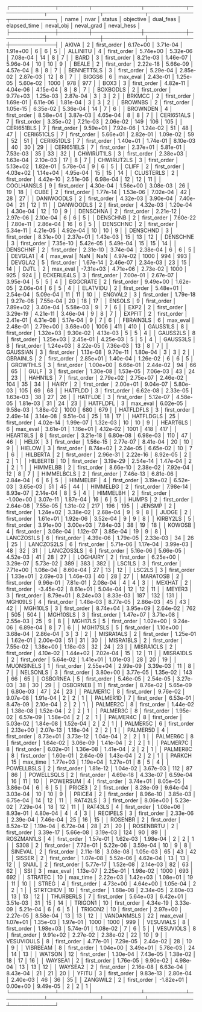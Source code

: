 ┌────────────┬────────┬─────────────┬───────────┬───────────┬──────────────┬───────────┬────────────┬────────────┐
│       name │   nvar │      status │ objective │ dual_feas │ elapsed_time │ neval_obj │ neval_grad │ neval_hess │
├────────────┼────────┼─────────────┼───────────┼───────────┼──────────────┼───────────┼────────────┼────────────┤
│      AKIVA │      2 │ first_order │  6.17e+00 │  3.71e-04 │     1.91e+00 │         6 │          6 │          5 │
│   ALLINITU │      4 │ first_order │  5.74e+00 │  5.32e-06 │     7.08e-04 │        14 │          8 │          7 │
│       BARD │      3 │ first_order │  8.21e-03 │  1.46e-07 │     5.96e-04 │        10 │         10 │          9 │
│      BEALE │      2 │ first_order │  2.22e-18 │  5.66e-09 │     4.57e-04 │         8 │          8 │          7 │
│ BENNETT5LS │      3 │ first_order │  5.29e-04 │  2.85e-02 │     2.87e-03 │        12 │          8 │          7 │
│     BIGGS6 │      6 │    max_eval │  2.43e-01 │  1.25e-05 │     5.60e-02 │      1000 │        978 │        977 │
│       BOX3 │      3 │ first_order │  4.82e-11 │  4.04e-06 │     4.15e-04 │         8 │          8 │          7 │
│   BOXBODLS │      2 │ first_order │  9.77e+03 │  1.25e-03 │     2.87e-04 │         3 │          3 │          2 │
│     BRKMCC │      2 │ first_order │  1.69e-01 │  6.11e-06 │     1.81e-04 │         3 │          3 │          2 │
│    BROWNBS │      2 │ first_order │  1.05e-15 │  6.35e-02 │     5.36e-04 │        14 │          7 │          6 │
│   BROWNDEN │      4 │ first_order │  8.58e+04 │  3.87e-03 │     4.65e-04 │         8 │          8 │          7 │
│ CERI651ALS │      7 │ first_order │  3.35e+02 │  7.21e-03 │     2.06e-02 │       149 │        106 │        105 │
│ CERI651BLS │      7 │ first_order │  9.59e+01 │  7.92e-06 │     1.24e-02 │        51 │         48 │         47 │
│ CERI651CLS │      7 │ first_order │  5.66e+01 │  2.82e-01 │     1.09e-02 │        59 │         52 │         51 │
│ CERI651DLS │      7 │ first_order │  1.40e+01 │  1.74e-01 │     8.10e-03 │        40 │         30 │         29 │
│ CERI651ELS │      7 │ first_order │  2.37e+01 │  5.81e-01 │     7.53e-03 │        35 │         33 │         32 │
│ CHWIRUT1LS │      3 │ first_order │  2.38e+03 │  1.63e-04 │     2.10e-03 │        17 │          8 │          7 │
│ CHWIRUT2LS │      3 │ first_order │  5.13e+02 │  1.82e-01 │     5.78e-04 │         9 │          6 │          5 │
│      CLIFF │      2 │ first_order │  4.03e+02 │  1.14e+04 │     4.95e-04 │        15 │         15 │         14 │
│  CLUSTERLS │      2 │ first_order │  4.42e-10 │  2.51e-06 │     6.98e-04 │        12 │         12 │         11 │
│ COOLHANSLS │      9 │ first_order │  4.30e-04 │  1.56e+00 │     3.08e-03 │        26 │         19 │         18 │
│       CUBE │      2 │ first_order │  1.77e-14 │  1.53e-06 │     7.02e-04 │        42 │         28 │         27 │
│ DANIWOODLS │      2 │ first_order │  4.32e-03 │  3.90e-04 │     7.40e-04 │        21 │         12 │         11 │
│  DANWOODLS │      2 │ first_order │  4.32e-03 │  1.20e-04 │     4.30e-04 │        12 │         10 │          9 │
│   DENSCHNA │      2 │ first_order │  2.21e-12 │  2.97e-06 │     2.10e-04 │         6 │          6 │          5 │
│   DENSCHNB │      2 │ first_order │  7.60e-22 │  7.80e-11 │     2.86e-04 │        16 │          6 │          5 │
│   DENSCHNC │      2 │ first_order │  5.34e-11 │  4.21e-05 │     4.92e-04 │        10 │         10 │          9 │
│   DENSCHND │      3 │ first_order │  8.31e+00 │  2.37e+01 │     1.43e-03 │        15 │         13 │         12 │
│   DENSCHNE │      3 │ first_order │  7.35e-10 │  5.42e-05 │     5.49e-04 │        15 │         15 │         14 │
│   DENSCHNF │      2 │ first_order │  2.31e-10 │  3.74e-04 │     2.38e-04 │         6 │          6 │          5 │
│    DEVGLA1 │      4 │    max_eval │       NaN │       NaN │     4.97e-02 │      1000 │        994 │        993 │
│    DEVGLA2 │      5 │ first_order │  1.67e-14 │  2.46e-07 │     2.34e-03 │        23 │         15 │         14 │
│       DJTL │      2 │    max_eval │ -7.31e+03 │  4.71e+06 │     2.73e-02 │      1000 │        925 │        924 │
│ ECKERLE4LS │      3 │ first_order │  7.00e-01 │  2.67e-07 │     3.95e-04 │         5 │          5 │          4 │
│   EGGCRATE │      2 │ first_order │  9.49e+00 │  1.62e-05 │     2.06e-04 │         6 │          5 │          4 │
│   ELATVIDU │      2 │ first_order │  5.48e+01 │  2.54e-04 │     5.09e-04 │        11 │         11 │         10 │
│    ENGVAL2 │      3 │ first_order │  1.79e-18 │  9.27e-08 │     7.55e-04 │        20 │         18 │         17 │
│     ENSOLS │      9 │ first_order │  7.89e+02 │  3.40e-04 │     5.58e-03 │         9 │          7 │          6 │
│       EXP2 │      2 │ first_order │  3.29e-19 │  4.21e-11 │     3.46e-04 │         9 │          8 │          7 │
│     EXPFIT │      2 │ first_order │  2.41e-01 │  4.31e-08 │     5.17e-04 │         9 │          7 │          6 │
│  FBRAIN3LS │      6 │    max_eval │  2.48e-01 │  2.79e+00 │     3.68e+00 │      1006 │        411 │        410 │
│   GAUSS1LS │      8 │ first_order │  1.32e+03 │  9.30e-02 │     4.13e-03 │         5 │          5 │          4 │
│   GAUSS2LS │      8 │ first_order │  1.25e+03 │  2.45e-01 │     4.25e-03 │         5 │          5 │          4 │
│   GAUSS3LS │      8 │ first_order │  1.24e+03 │  8.22e-05 │     7.36e-03 │        13 │          8 │          7 │
│   GAUSSIAN │      3 │ first_order │  1.13e-08 │  9.70e-11 │     1.80e-04 │         3 │          3 │          2 │
│   GBRAINLS │      2 │ first_order │  2.85e+01 │  1.40e-04 │     1.26e-02 │         6 │          6 │          5 │
│   GROWTHLS │      3 │ first_order │  1.00e+00 │  6.66e-01 │     2.44e-02 │        94 │         66 │         65 │
│       GULF │      3 │ first_order │  1.30e-08 │  1.53e-05 │     7.06e-03 │        43 │         24 │         23 │
│    HAHN1LS │      7 │ first_order │  2.79e+02 │  2.75e+07 │     2.46e-02 │       104 │         35 │         34 │
│      HAIRY │      2 │ first_order │  2.00e+01 │  9.04e-07 │     5.80e-03 │       105 │         69 │         68 │
│    HATFLDD │      3 │ first_order │  6.62e-08 │  2.33e-05 │     1.63e-03 │        38 │         27 │         26 │
│    HATFLDE │      3 │ first_order │  5.12e-07 │  4.58e-05 │     1.81e-03 │        31 │         24 │         23 │
│   HATFLDFL │      3 │    max_eval │  6.02e-05 │  9.58e-03 │     1.88e-02 │      1000 │        680 │        679 │
│  HATFLDFLS │      3 │ first_order │  2.49e-14 │  3.14e-08 │     9.51e-04 │        25 │         18 │         17 │
│  HATFLDGLS │     25 │ first_order │  4.02e-14 │  1.99e-07 │     1.32e-03 │        10 │         10 │          9 │
│   HEART6LS │      6 │    max_eval │  3.61e-01 │  1.16e+01 │     4.12e-02 │      1001 │        418 │        417 │
│   HEART8LS │      8 │ first_order │  3.21e-18 │  6.80e-08 │     6.98e-03 │       110 │         47 │         46 │
│      HELIX │      3 │ first_order │  1.56e-15 │  2.77e-07 │     8.41e-04 │        20 │         10 │          9 │
│     HIELOW │      3 │ first_order │  8.74e+02 │  2.24e-05 │     6.65e-02 │        10 │          7 │          6 │
│   HILBERTA │      2 │ first_order │  2.96e-31 │  2.22e-16 │     8.92e-05 │         2 │          2 │          1 │
│   HILBERTB │     10 │ first_order │  3.19e-29 │  2.54e-14 │     1.47e-04 │         2 │          2 │          1 │
│   HIMMELBB │      2 │ first_order │  8.66e-10 │  2.38e-02 │     7.92e-04 │        12 │          8 │          7 │
│ HIMMELBCLS │      2 │ first_order │  7.46e-13 │  6.81e-06 │     2.84e-04 │         6 │          6 │          5 │
│   HIMMELBF │      4 │ first_order │  3.19e+02 │  6.52e-03 │     3.65e-03 │        51 │         45 │         44 │
│   HIMMELBG │      2 │ first_order │  7.98e-14 │  8.93e-07 │     2.14e-04 │         8 │          5 │          4 │
│   HIMMELBH │      2 │ first_order │ -1.00e+00 │  3.07e-11 │     1.87e-04 │        16 │          6 │          5 │
│      HUMPS │      2 │ first_order │  2.64e-08 │  7.55e-05 │     1.31e-02 │       217 │        196 │        195 │
│     JENSMP │      2 │ first_order │  1.24e+02 │  3.38e-02 │     2.68e-04 │         9 │          9 │          8 │
│      JUDGE │      2 │ first_order │  1.61e+01 │  1.92e-06 │     3.52e-04 │         9 │          9 │          8 │
│   KIRBY2LS │      5 │ first_order │  3.91e+00 │  3.00e+03 │     7.84e-03 │        38 │         19 │         18 │
│     KOWOSB │      4 │ first_order │  3.08e-04 │  1.12e-07 │     3.85e-04 │        19 │          9 │          8 │
│ LANCZOS1LS │      6 │ first_order │  4.39e-06 │  1.79e-05 │     2.33e-03 │        34 │         26 │         25 │
│ LANCZOS2LS │      6 │ first_order │  5.71e-06 │  1.17e-04 │     3.99e-03 │        48 │         32 │         31 │
│ LANCZOS3LS │      6 │ first_order │  5.16e-06 │  5.66e-05 │     4.52e-03 │        41 │         28 │         27 │
│   LOGHAIRY │      2 │ first_order │  6.25e+00 │  3.29e-07 │     5.73e-02 │       389 │        383 │        382 │
│     LSC1LS │      3 │ first_order │  7.71e+00 │  1.08e-04 │     8.60e-04 │        27 │         13 │         12 │
│     LSC2LS │      3 │ first_order │  1.33e+01 │  2.69e-03 │     1.46e-03 │        40 │         28 │         27 │
│   MARATOSB │      2 │ first_order │  9.96e-01 │  7.81e-01 │     2.08e-04 │         4 │          4 │          3 │
│     MEXHAT │      2 │ first_order │ -3.45e-02 │  8.61e+01 │     5.04e-04 │        12 │         12 │         11 │
│     MEYER3 │      3 │ first_order │  8.79e+01 │  8.24e+03 │     8.33e-03 │       187 │        132 │        131 │
│    MGH09LS │      4 │ first_order │  1.48e-03 │  8.77e-05 │     2.86e-03 │        45 │         43 │         42 │
│    MGH10LS │      3 │ first_order │  8.74e+04 │  3.95e+09 │     2.64e-02 │       762 │        505 │        504 │
│   MGH10SLS │      3 │ first_order │  1.47e+07 │  3.71e+08 │     2.55e-03 │        25 │          9 │          8 │
│    MGH17LS │      5 │ first_order │  1.02e+00 │  9.24e-06 │     6.89e-04 │         8 │          7 │          6 │
│   MGH17SLS │      5 │ first_order │  1.10e+00 │  3.68e-04 │     2.86e-04 │         3 │          3 │          2 │
│  MISRA1ALS │      2 │ first_order │  1.25e-01 │  1.62e-01 │     2.00e-03 │        51 │         31 │         30 │
│  MISRA1BLS │      2 │ first_order │  7.55e-02 │  1.38e+00 │     1.18e-03 │        32 │         24 │         23 │
│  MISRA1CLS │      2 │ first_order │  4.10e-02 │  1.44e+02 │     7.02e-04 │        15 │         12 │         11 │
│  MISRA1DLS │      2 │ first_order │  5.64e-02 │  1.41e+01 │     1.01e-03 │        28 │         20 │         19 │
│ MUONSINELS │      1 │ first_order │  2.55e+04 │  2.99e-09 │     3.39e-03 │        11 │          8 │          7 │
│   NELSONLS │      3 │ first_order │  3.80e+00 │  3.77e-05 │     1.35e-02 │       143 │         66 │         65 │
│   OSBORNEA │      5 │ first_order │  5.46e-05 │  2.54e-05 │     3.27e-03 │        38 │         30 │         29 │
│   OSBORNEB │     11 │ first_order │  8.76e-02 │  5.65e-09 │     6.80e-03 │        47 │         24 │         23 │
│   PALMER1C │      8 │ first_order │  9.76e-02 │  9.07e-08 │     1.91e-04 │         2 │          2 │          1 │
│   PALMER1D │      7 │ first_order │  6.53e-01 │  8.47e-09 │     2.10e-04 │         2 │          2 │          1 │
│   PALMER2C │      8 │ first_order │  1.44e-02 │  1.38e-08 │     1.52e-04 │         2 │          2 │          1 │
│   PALMER3C │      8 │ first_order │  1.95e-02 │  6.57e-09 │     1.58e-04 │         2 │          2 │          1 │
│   PALMER4C │      8 │ first_order │  5.03e-02 │  1.84e-08 │     1.52e-04 │         2 │          2 │          1 │
│   PALMER5C │      6 │ first_order │  2.13e+00 │  2.07e-13 │     1.18e-04 │         2 │          2 │          1 │
│   PALMER5D │      4 │ first_order │  8.73e+01 │  3.73e-12 │     1.04e-04 │         2 │          2 │          1 │
│   PALMER6C │      8 │ first_order │  1.64e-02 │  3.06e-09 │     1.41e-04 │         2 │          2 │          1 │
│   PALMER7C │      8 │ first_order │  6.02e-01 │  1.36e-08 │     1.41e-04 │         2 │          2 │          1 │
│   PALMER8C │      8 │ first_order │  1.60e-01 │  2.64e-09 │     1.43e-04 │         2 │          2 │          1 │
│     PARKCH │     15 │    max_time │  1.77e+03 │  1.19e+04 │     1.27e+01 │         8 │          5 │          4 │
│ POWELLBSLS │      2 │ first_order │  1.81e-12 │  1.04e-02 │     3.67e-03 │       112 │         87 │         86 │
│ POWELLSQLS │      2 │ first_order │  4.69e-18 │  4.33e-07 │     6.59e-04 │        16 │         11 │         10 │
│   POWERSUM │      4 │ first_order │  3.74e+01 │  8.05e-05 │     3.86e-04 │         6 │          6 │          5 │
│     PRICE3 │      2 │ first_order │  8.28e-09 │  9.64e-04 │     3.03e-04 │        10 │         10 │          9 │
│     PRICE4 │      2 │ first_order │  8.96e-10 │  3.85e-03 │     6.75e-04 │        14 │         12 │         11 │
│    RAT42LS │      3 │ first_order │  8.06e+00 │  5.23e-02 │     7.29e-04 │        18 │         12 │         11 │
│    RAT43LS │      4 │ first_order │  1.08e+06 │  8.93e-01 │     4.80e-04 │         4 │          4 │          3 │
│   RECIPELS │      3 │ first_order │  2.33e-06 │  2.39e-04 │     7.46e-04 │        25 │         16 │         15 │
│    ROSENBR │      2 │ first_order │  8.52e-12 │  1.19e-04 │     6.72e-04 │        28 │         21 │         20 │
│  ROSENBRTU │      2 │ first_order │  3.39e-17 │  5.66e-08 │     3.19e-03 │       124 │         90 │         89 │
│ ROSZMAN1LS │      4 │ first_order │  1.57e-01 │  1.62e-03 │     1.98e-04 │         2 │          2 │          1 │
│       S308 │      2 │ first_order │  7.73e-01 │  5.22e-06 │     3.59e-04 │        10 │          9 │          8 │
│    SINEVAL │      2 │ first_order │  2.11e-18 │  3.08e-08 │     1.05e-03 │        65 │         43 │         42 │
│     SISSER │      2 │ first_order │  1.07e-08 │  5.52e-06 │     4.62e-04 │        13 │         13 │         12 │
│      SNAIL │      2 │ first_order │  5.77e-17 │  1.52e-08 │     2.14e-03 │        82 │         63 │         62 │
│        SSI │      3 │    max_eval │  1.13e-07 │  2.25e-01 │     1.98e-02 │      1000 │        693 │        692 │
│    STRATEC │     10 │    max_time │  2.22e+03 │  1.42e+03 │     1.08e+01 │        19 │         11 │         10 │
│      STREG │      4 │ first_order │  4.73e+00 │  4.64e+00 │     1.05e-04 │         2 │          2 │          1 │
│   STRTCHDV │     10 │ first_order │  1.68e-08 │  2.34e-05 │     2.80e-03 │        13 │         13 │         12 │
│  THURBERLS │      7 │ first_order │  5.64e+03 │  6.42e+01 │     3.51e-03 │        31 │         15 │         14 │
│    TRIGON1 │     10 │ first_order │  4.34e-19 │  3.33e-09 │     5.21e-04 │         6 │          6 │          5 │
│    TRIGON2 │     10 │ first_order │  2.97e+00 │  2.27e-05 │     8.58e-04 │        13 │         13 │         12 │
│ VANDANMSLS │     22 │    max_eval │  1.07e+01 │  1.35e-03 │     1.97e-01 │      1000 │       1000 │        999 │
│  VESUVIALS │      8 │ first_order │  1.98e+03 │  5.74e-01 │     1.08e-02 │         7 │          6 │          5 │
│  VESUVIOLS │      8 │ first_order │  9.91e+02 │  2.27e-02 │     2.38e-02 │        22 │         10 │          9 │
│ VESUVIOULS │      8 │ first_order │  4.77e-01 │  7.29e-05 │     2.44e-02 │        28 │         10 │          9 │
│   VIBRBEAM │      8 │ first_order │  1.04e+00 │  3.49e+01 │     5.78e-03 │        24 │         14 │         13 │
│     WATSON │     12 │ first_order │  1.30e-04 │  7.43e-05 │     1.38e-02 │        18 │         17 │         16 │
│    WAYSEA1 │      2 │ first_order │  1.76e-05 │  9.90e-02 │     4.98e-04 │        13 │         13 │         12 │
│    WAYSEA2 │      2 │ first_order │  2.16e-08 │  6.63e-04 │     8.43e-04 │        21 │         21 │         20 │
│      YFITU │      3 │ first_order │  9.83e-13 │  2.80e-04 │     2.40e-03 │        46 │         36 │         35 │
│   ZANGWIL2 │      2 │ first_order │ -1.82e+01 │  0.00e+00 │     9.49e-05 │         2 │          2 │          1 │
└────────────┴────────┴─────────────┴───────────┴───────────┴──────────────┴───────────┴────────────┴────────────┘
